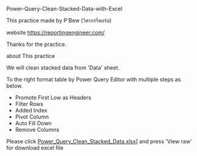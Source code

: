 Power-Query-Clean-Stacked-Data-with-Excel

This practice made by P'Bew (วิศรกรรีพอร์ต)

website https://reportingengineer.com/

Thanks for the practice.

about This practice

We will clean stacked data from 'Data' sheet.

To the right format table by Power Query Editor with multiple steps as below.
- Promote First Low as Headers
- Filter Rows
- Added Index
- Pivot Column
- Auto Fill Down
- Remove Columns

Please click [Power_Query_Clean_Stacked_Data.xlsx](https://github.com/tamakuku/data-science-bootcamp9/blob/c1e98bf7be12f631fe9e6bc641a848bfda912102/Portfolio-Project/Excel/Power%20Query%20for%20Clean%20Stacked%20Data/Power_Query_Clean_Stacked_Data.xlsx)] and press 'View raw' for download excel file
